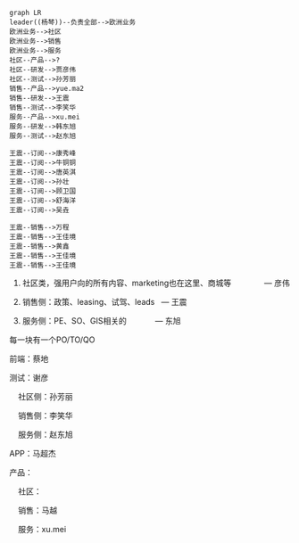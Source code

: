 

```mermaid
graph LR
leader((杨棽))--负责全部-->欧洲业务
欧洲业务-->社区
欧洲业务-->销售
欧洲业务-->服务
社区--产品-->?
社区--研发-->贾彦伟
社区--测试-->孙芳丽
销售--产品-->yue.ma2
销售--研发-->王震
销售--测试-->李笑华
服务--产品-->xu.mei
服务--研发-->韩东旭
服务--测试-->赵东旭

王震--订阅-->康秀峰
王震--订阅-->牛铜铜
王震--订阅-->唐英淇
王震--订阅-->孙壮
王震--订阅-->顾卫国
王震--订阅-->舒海洋
王震--订阅-->吴垚

王震--销售-->万程
王震--销售-->王佳境
王震--销售-->黄鑫
王震--销售-->王佳境
王震--销售-->王佳境
```

1. 社区类，强用户向的所有内容、marketing也在这里、商城等               — 彦伟

2. 销售侧：政策、leasing、试驾、leads   — 王震

3. 服务侧：PE、SO、GIS相关的             — 东旭

每一块有一个PO/TO/QO

  

前端：蔡地

测试：谢彦

    社区侧：孙芳丽

    销售侧：李笑华

    服务侧：赵东旭

APP：马超杰

  

产品：

    社区：

    销售：马越

    服务：xu.mei
